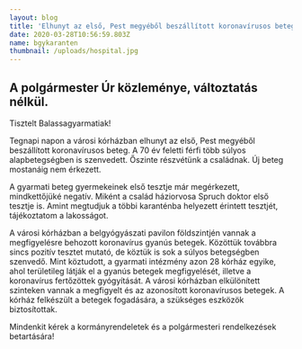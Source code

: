 ```yaml
---
layout: blog
title: 'Elhunyt az első, Pest megyéből beszállított koronavírusos beteg'
date: 2020-03-28T10:56:59.803Z
name: bgykaranten
thumbnail: /uploads/hospital.jpg
---
```

## A polgármester Úr közleménye, változtatás nélkül.

Tisztelt Balassagyarmatiak!

Tegnapi napon a városi kórházban elhunyt az első, Pest megyéből beszállított koronavírusos beteg. A 70 év feletti férfi több súlyos alapbetegségben is szenvedett. Őszinte részvétünk a családnak. Új beteg mostanáig nem érkezett.

A gyarmati beteg gyermekeinek első tesztje már megérkezett, mindkettőjüké negatív. Miként a család háziorvosa Spruch doktor első tesztje is. Amint megtudjuk a többi karanténba helyezett érintett tesztjét, tájékoztatom a lakosságot.

A városi kórházban a belgyógyászati pavilon földszintjén vannak a megfigyelésre behozott koronavírus gyanús betegek. Közöttük továbbra sincs pozitív tesztet mutató, de köztük is sok a súlyos betegségben szenvedő. Mint köztudott, a gyarmati intézmény azon 28 kórház egyike, ahol területileg látják el a gyanús betegek megfigyelését, illetve a koronavírus fertőzöttek gyógyítását. A városi kórházban elkülönített szinteken vannak a megfigyelt és az azonosított koronavírusos betegek. A kórház felkészült a betegek fogadására, a szükséges eszközök biztosítottak.

Mindenkit kérek a kormányrendeletek és a polgármesteri rendelkezések betartására!